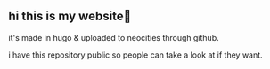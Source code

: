 ## hi this is my website👋

it's made in hugo & uploaded to neocities through github.

i have this repository public so people can take a look at if they want.
